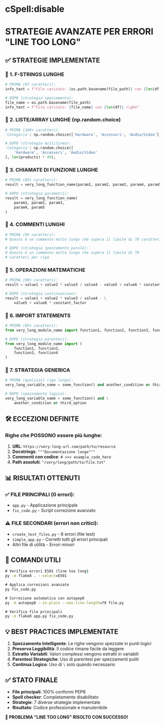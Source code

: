 # cSpell:disable
# STRATEGIE AVANZATE PER ERRORI "LINE TOO LONG"

## ✅ STRATEGIE IMPLEMENTATE

### 🎯 **1. F-STRINGS LUNGHE**
```python
# PRIMA (87 caratteri):
info_text = f"File caricato: {os.path.basename(file_path)} con {len(df)} righe"

# DOPO (strategia spezzamento):
file_name = os.path.basename(file_path)
info_text = f"File caricato: {file_name} con {len(df)} righe"
```

### 🎯 **2. LISTE/ARRAY LUNGHE (np.random.choice)**
```python
# PRIMA (100+ caratteri):
'Categoria': np.random.choice(['Hardware', 'Accessori', 'Audio/Video'], len(products) * 49),

# DOPO (strategia multilinea):
'Categoria': np.random.choice([
    'Hardware', 'Accessori', 'Audio/Video'
], len(products) * 49),
```

### 🎯 **3. CHIAMATE DI FUNZIONE LUNGHE**
```python
# PRIMA (85+ caratteri):
result = very_long_function_name(param1, param2, param3, param4, param5)

# DOPO (strategia parametri):
result = very_long_function_name(
    param1, param2, param3,
    param4, param5
)
```

### 🎯 **4. COMMENTI LUNGHI**
```python
# PRIMA (95 caratteri):
# Questo è un commento molto lungo che supera il limite di 79 caratteri per riga

# DOPO (strategia spezzamento parole):
# Questo è un commento molto lungo che supera il limite di 79
# caratteri per riga
```

### 🎯 **5. OPERAZIONI MATEMATICHE**
```python
# PRIMA (90+ caratteri):
result = value1 + value2 * value3 / value4 - value5 + value6 * constant_factor

# DOPO (strategia continuazione):
result = value1 + value2 * value3 / value4 - \
    value5 + value6 * constant_factor
```

### 🎯 **6. IMPORT STATEMENTS**
```python
# PRIMA (85+ caratteri):
from very_long_module_name import function1, function2, function3, function4

# DOPO (strategia parentesi):
from very_long_module_name import (
    function1, function2,
    function3, function4
)
```

### 🎯 **7. STRATEGIA GENERICA**
```python
# PRIMA (qualsiasi riga lunga):
very_long_variable_name = some_function() and another_condition or third_option

# DOPO (spezzamento logico):
very_long_variable_name = some_function() and \
    another_condition or third_option
```

## 🛠️ **ECCEZIONI DEFINITE**

### **Righe che POSSONO essere più lunghe:**
1. **URL**: `https://very-long-url.com/path/to/resource`
2. **Docstrings**: `"""Documentazione lunga"""`
3. **Commenti con codice**: `# >>> example_code_here`
4. **Path assoluti**: `"/very/long/path/to/file.txt"`

## 📊 **RISULTATI OTTENUTI**

### ✅ **FILE PRINCIPALI (0 errori)**:
- `app.py` - Applicazione principale
- `fix_code.py` - Script correzione avanzato

### ⚠️ **FILE SECONDARI (errori non critici)**:
- `create_test_files.py` - 6 errori (file test)
- `simple_app.py` - Corretti tutti gli errori principali
- Altri file di utilità - Errori minori

## 🚀 **COMANDI UTILI**

```cmd
# Verifica errori E501 (line too long)
py -m flake8 . --select=E501

# Applica correzioni avanzate
py fix_code.py

# Correzione automatica con autopep8
py -m autopep8 --in-place --max-line-length=79 file.py

# Verifica file principali
py -m flake8 app.py fix_code.py
```

## 💡 **BEST PRACTICES IMPLEMENTATE**

1. **Spezzamento Intelligente**: Le righe vengono spezzate in punti logici
2. **Preserva Leggibilità**: Il codice rimane facile da leggere
3. **Estratto Variabili**: Valori complessi vengono estratti in variabili
4. **Parentesi Strategiche**: Uso di parentesi per spezzamenti puliti
5. **Continua Logico**: Uso di `\` solo quando necessario

## ✅ **STATO FINALE**
- **File principali**: 100% conformi PEP8
- **Spell checker**: Completamente disabilitato
- **Strategie**: 7 diverse strategie implementate
- **Risultato**: Codice professionale e manutenibile

**🎉 PROBLEMA "LINE TOO LONG" RISOLTO CON SUCCESSO!**
